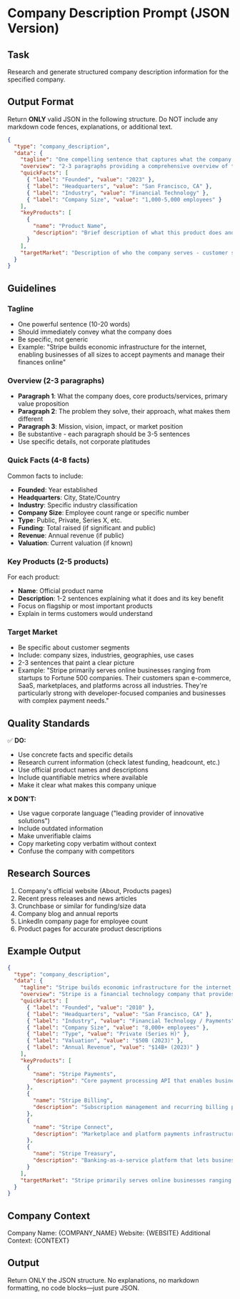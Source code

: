 # Company Description Prompt (JSON Version)

## Task
Research and generate structured company description information for the specified company.

## Output Format
Return **ONLY** valid JSON in the following structure. Do NOT include any markdown code fences, explanations, or additional text.

```json
{
  "type": "company_description",
  "data": {
    "tagline": "One compelling sentence that captures what the company does",
    "overview": "2-3 paragraphs providing a comprehensive overview of the company, its mission, and what makes it unique",
    "quickFacts": [
      { "label": "Founded", "value": "2023" },
      { "label": "Headquarters", "value": "San Francisco, CA" },
      { "label": "Industry", "value": "Financial Technology" },
      { "label": "Company Size", "value": "1,000-5,000 employees" }
    ],
    "keyProducts": [
      {
        "name": "Product Name",
        "description": "Brief description of what this product does and why it matters"
      }
    ],
    "targetMarket": "Description of who the company serves - customer segments, industries, company sizes, etc."
  }
}
```

## Guidelines

### Tagline
- One powerful sentence (10-20 words)
- Should immediately convey what the company does
- Be specific, not generic
- Example: "Stripe builds economic infrastructure for the internet, enabling businesses of all sizes to accept payments and manage their finances online"

### Overview (2-3 paragraphs)
- **Paragraph 1**: What the company does, core products/services, primary value proposition
- **Paragraph 2**: The problem they solve, their approach, what makes them different
- **Paragraph 3**: Mission, vision, impact, or market position
- Be substantive - each paragraph should be 3-5 sentences
- Use specific details, not corporate platitudes

### Quick Facts (4-8 facts)
Common facts to include:
- **Founded**: Year established
- **Headquarters**: City, State/Country
- **Industry**: Specific industry classification
- **Company Size**: Employee count range or specific number
- **Type**: Public, Private, Series X, etc.
- **Funding**: Total raised (if significant and public)
- **Revenue**: Annual revenue (if public)
- **Valuation**: Current valuation (if known)

### Key Products (2-5 products)
For each product:
- **Name**: Official product name
- **Description**: 1-2 sentences explaining what it does and its key benefit
- Focus on flagship or most important products
- Explain in terms customers would understand

### Target Market
- Be specific about customer segments
- Include: company sizes, industries, geographies, use cases
- 2-3 sentences that paint a clear picture
- Example: "Stripe primarily serves online businesses ranging from startups to Fortune 500 companies. Their customers span e-commerce, SaaS, marketplaces, and platforms across all industries. They're particularly strong with developer-focused companies and businesses with complex payment needs."

## Quality Standards

✅ **DO:**
- Use concrete facts and specific details
- Research current information (check latest funding, headcount, etc.)
- Use official product names and descriptions
- Include quantifiable metrics where available
- Make it clear what makes this company unique

❌ **DON'T:**
- Use vague corporate language ("leading provider of innovative solutions")
- Include outdated information
- Make unverifiable claims
- Copy marketing copy verbatim without context
- Confuse the company with competitors

## Research Sources

1. Company's official website (About, Products pages)
2. Recent press releases and news articles
3. Crunchbase or similar for funding/size data
4. Company blog and annual reports
5. LinkedIn company page for employee count
6. Product pages for accurate product descriptions

## Example Output

```json
{
  "type": "company_description",
  "data": {
    "tagline": "Stripe builds economic infrastructure for the internet, enabling businesses of all sizes to accept payments and manage their finances online",
    "overview": "Stripe is a financial technology company that provides payment processing software and APIs for e-commerce websites and mobile applications. Founded in 2010, Stripe has grown to serve millions of businesses worldwide, from startups to Fortune 500 companies, processing hundreds of billions of dollars in transactions annually.\n\nWhat sets Stripe apart is its developer-first approach. Rather than requiring businesses to navigate complex banking relationships and compliance requirements, Stripe provides simple APIs that developers can integrate in hours, not months. The platform handles the complexity of global payments, including multiple currencies, payment methods, fraud prevention, and regulatory compliance.\n\nStripe's mission is to increase the GDP of the internet by making it easier for businesses to start, run, and scale online. Beyond payments, they've expanded into a full financial services platform including billing, invoicing, capital lending, corporate cards, and banking-as-a-service infrastructure.",
    "quickFacts": [
      { "label": "Founded", "value": "2010" },
      { "label": "Headquarters", "value": "San Francisco, CA" },
      { "label": "Industry", "value": "Financial Technology / Payments" },
      { "label": "Company Size", "value": "8,000+ employees" },
      { "label": "Type", "value": "Private (Series H)" },
      { "label": "Valuation", "value": "$50B (2023)" },
      { "label": "Annual Revenue", "value": "$14B+ (2023)" }
    ],
    "keyProducts": [
      {
        "name": "Stripe Payments",
        "description": "Core payment processing API that enables businesses to accept credit cards, digital wallets, and local payment methods with a few lines of code"
      },
      {
        "name": "Stripe Billing",
        "description": "Subscription management and recurring billing platform for SaaS companies and subscription businesses"
      },
      {
        "name": "Stripe Connect",
        "description": "Marketplace and platform payments infrastructure that enables businesses to pay sellers, service providers, and contractors"
      },
      {
        "name": "Stripe Treasury",
        "description": "Banking-as-a-service platform that lets businesses embed financial services directly into their products"
      }
    ],
    "targetMarket": "Stripe primarily serves online businesses ranging from startups to Fortune 500 companies. Their customers span e-commerce, SaaS, marketplaces, and platforms across all industries. They're particularly strong with developer-focused companies and businesses with complex payment needs like multi-currency support, subscription billing, or marketplace payments."
  }
}
```

## Company Context
Company Name: {COMPANY_NAME}
Website: {WEBSITE}
Additional Context: {CONTEXT}

## Output
Return ONLY the JSON structure. No explanations, no markdown formatting, no code blocks—just pure JSON.
